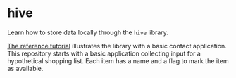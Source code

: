 # hive

Learn how to store data locally through the `hive` library.

[The reference tutorial](https://youtu.be/R1GSrrItqUs) illustrates the library with a basic contact application. This repository starts with a basic application collecting input for a hypothetical shopping list. Each item has a name and a flag to mark the item as available.
